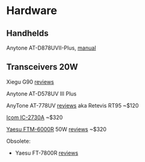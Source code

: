 # Hardware

## Handhelds

Anytone AT-D878UVII-Plus, [manual](https://cqradios.com/documents/AT-D878UVII-PLUS-USER-MANUAL.pdf)

## Transceivers 20W

Xiegu G90 [reviews](https://www.eham.net/reviews/view-product?id=14255)

Anytone AT-D578UV III Plus

AnyTone AT-778UV [reviews](https://www.eham.net/reviews/view-product?id=13441) aka Retevis RT95 ~$120

[Icom IC-2730A](https://www.icomamerica.com/lineup/products/IC-2730A/) ~$320

[Yaesu FTM-6000R]() 50W [reviews](https://www.eham.net/reviews/view-product?id=15198) ~$320


Obsolete:

* Yaesu FT-7800R [reviews](https://www.eham.net/reviews/view-product?id=3685)